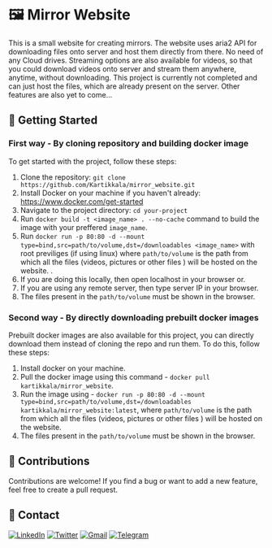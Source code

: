 # 🖼️ Mirror Website

This is a small website for creating mirrors. The website uses aria2 API for downloading files onto server and host them directly from there. No need of any Cloud drives. Streaming options are also available for videos, so that you could download videos onto server and stream them anywhere, anytime, without downloading. This project is currently not completed and can just host the files, which are already present on the server. Other features are also yet to come...

## 🚀 Getting Started

### First way - By cloning repository and building docker image

To get started with the project, follow these steps:

1. Clone the repository: `git clone https://github.com/Kartikkala/mirror_website.git`
2. Install Docker on your machine if you haven't already: https://www.docker.com/get-started
3. Navigate to the project directory: `cd your-project`
4. Run `docker build -t <image_name> . --no-cache` command to build the image with your preffered `image_name`.
5. Run `docker run -p 80:80 -d --mount type=bind,src=path/to/volume,dst=/downloadables <image_name>` with root previliges (if using linux) where `path/to/volume` is the path from which all the files (videos, pictures or other files ) will be hosted on the website. .
6. If you are doing this locally, then open localhost in your browser or.
7. If you are using any remote server, then type server IP in your browser.
8. The files present in the `path/to/volume` must be shown in the browser.

### Second way - By directly downloading prebuilt docker images

Prebuilt docker images are also available for this project, you can directly download them instead of cloning the repo and run them. To do this, follow these steps:

1. Install docker on your machine.
2. Pull the docker image using this command - `docker pull kartikkala/mirror_website`.
3. Run the image using - `docker run -p 80:80 -d --mount type=bind,src=path/to/volume,dst=/downloadables kartikkala/mirror_website:latest`, where `path/to/volume` is the path from which all the files (videos, pictures or other files ) will be hosted on the website. 
4. The files present in the `path/to/volume` must be shown in the browser.


## 🤝 Contributions

Contributions are welcome! If you find a bug or want to add a new feature, feel free to create a pull request.


## 📧 Contact

[![LinkedIn](https://img.shields.io/badge/-LinkedIn-0077B5?style=for-the-badge&logo=Linkedin&logoColor=white)](https://www.linkedin.com/in/kartik-kala-90aa6b235)
[![Twitter](https://img.shields.io/badge/-Twitter-1DA1F2?style=for-the-badge&logo=Twitter&logoColor=white)](https://twitter.com/KARTIKKALA10)
[![Gmail](https://img.shields.io/badge/-Gmail-D14836?style=for-the-badge&logo=Gmail&logoColor=white)](mailto:kartikkala10december@gmail.com)
[![Telegram](https://img.shields.io/badge/-Telegram-2CA5E0?style=for-the-badge&logo=Telegram&logoColor=white)](https://telegram.me/Kartikkala)
 
